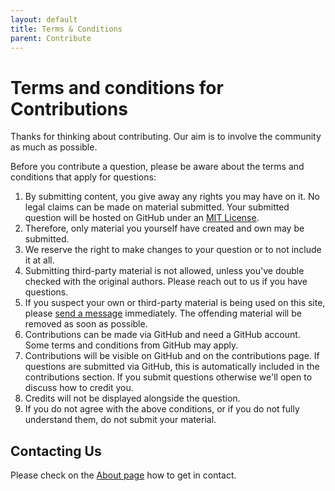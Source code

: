 ```yaml
---
layout: default
title: Terms & Conditions
parent: Contribute
---
```


# Terms and conditions for Contributions

Thanks for thinking about contributing. Our aim is to involve the community as much as possible.

Before you contribute a question, please be aware about the terms and conditions that apply for questions:

1. By submitting content, you give away any rights you may have on it. No legal claims can be made on material submitted. Your submitted question will be hosted on GitHub under an [MIT License](https://github.com/huserben/scrum-kata/blob/main/LICENSE).
2. Therefore, only material you yourself have created and own may be submitted.
3. We reserve the right to make changes to your question or to not include it at all.
4. Submitting third-party material is not allowed, unless you've double checked with the original authors. Please reach out to us if you have questions.
5. If you suspect your own or third-party material is being used on this site, please [send a message](/scrum-kata/about/#contact) immediately. The offending material will be removed as soon as possible.
6. Contributions can be made via GitHub and need a GitHub account. Some terms and conditions from GitHub may apply.
7. Contributions will be visible on GitHub and on the contributions page. If questions are submitted via GitHub, this is automatically included in the contributions section. If you submit questions otherwise we'll open to discuss how to credit you.
8. Credits will not be displayed alongside the question.
9. If you do not agree with the above conditions, or if you do not fully understand them, do not submit your material.

## Contacting Us
Please check on the [About page](/scrum-kata/about/#contact) how to get in contact.
